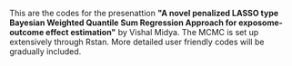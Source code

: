 This are the codes for the presenattion **"A novel penalized LASSO type Bayesian Weighted Quantile Sum Regression Approach for exposome-outcome effect estimation"** by Vishal Midya. The MCMC is set up extensively through Rstan. More detailed user friendly codes will be gradually included.
